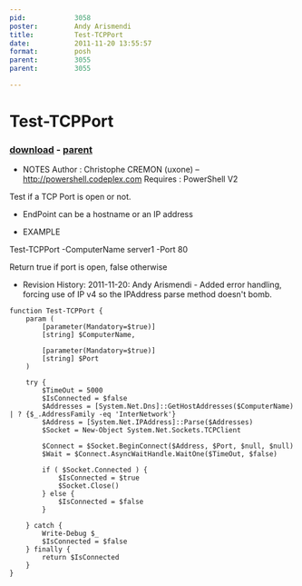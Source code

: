 ```yaml
---
pid:            3058
poster:         Andy Arismendi
title:          Test-TCPPort
date:           2011-11-20 13:55:57
format:         posh
parent:         3055
parent:         3055

---
```


# Test-TCPPort

### [download](3058.ps1) - [parent](3055.md)

- NOTES
Author : Christophe CREMON (uxone) – http://powershell.codeplex.com
Requires : PowerShell V2

Test if a TCP Port is open or not.

- EndPoint can be a hostname or an IP address

- EXAMPLE

Test-TCPPort -ComputerName server1 -Port 80 

Return true if port is open, false otherwise

- Revision History:
	2011-11-20: Andy Arismendi - Added error handling, forcing use of IP v4 so the IPAddress parse method doesn't bomb.

```posh
function Test-TCPPort {
	param (
		[parameter(Mandatory=$true)]
		[string] $ComputerName,
		
		[parameter(Mandatory=$true)]
		[string] $Port
	)
	
	try {
		$TimeOut = 5000
		$IsConnected = $false
		$Addresses = [System.Net.Dns]::GetHostAddresses($ComputerName) | ? {$_.AddressFamily -eq 'InterNetwork'}
		$Address = [System.Net.IPAddress]::Parse($Addresses)
		$Socket = New-Object System.Net.Sockets.TCPClient
		
		$Connect = $Socket.BeginConnect($Address, $Port, $null, $null)
		$Wait = $Connect.AsyncWaitHandle.WaitOne($TimeOut, $false)	
		
		if ( $Socket.Connected ) {
			$IsConnected = $true
			$Socket.Close()
		} else {
			$IsConnected = $false
		}
		
	} catch {
		Write-Debug $_
		$IsConnected = $false
	} finally {
		return $IsConnected
	}
}
```
